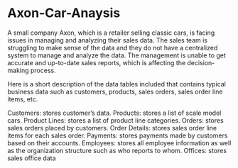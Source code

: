 # Axon-Car-Anaysis
      
  A small company Axon, which is a retailer selling classic cars, is facing issues in managing and analyzing their sales data.
  The sales team is struggling to make sense of the data and they do not have a centralized system to manage and analyze the data.
  The management is unable to get accurate and up-to-date sales reports, which is affecting the decision-making process.
      
       
  Here is a short description of the data tables included that contains typical business data such as
        customers, products, sales orders, sales order line items, etc.


Customers: stores customer’s data.
Products: stores a list of scale model cars.
Product Lines: stores a list of product line categories.
Orders: stores sales orders placed by customers.
Order Details: stores sales order line items for each sales order.
Payments: stores payments made by customers based on their accounts.
Employees: stores all employee information as well as the organization structure such as who reports to whom.
Offices: stores sales office data


